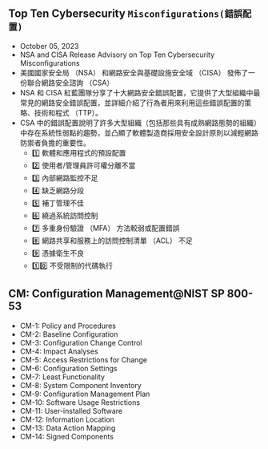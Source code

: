 ## Top Ten Cybersecurity `Misconfigurations(錯誤配置)`
- October 05, 2023
- NSA and CISA Release Advisory on Top Ten Cybersecurity Misconfigurations
- 美國國家安全局 （NSA） 和網路安全與基礎設施安全域 （CISA） 發佈了一份聯合網路安全諮詢 （CSA）
- NSA 和 CISA 紅藍團隊分享了十大網路安全錯誤配置，它提供了大型組織中最常見的網路安全錯誤配置，並詳細介紹了行為者用來利用這些錯誤配置的策略、技術和程式 （TTP）。
- CSA 中的錯誤配置說明了許多大型組織（包括那些具有成熟網路態勢的組織）中存在系統性弱點的趨勢，並凸顯了軟體製造商採用安全設計原則以減輕網路防禦者負擔的重要性。
  - 1️⃣ 軟體和應用程式的預設配置
  - 2️⃣ 使用者/管理員許可權分離不當
  - 3️⃣ 內部網路監控不足
  - 4️⃣ 缺乏網路分段
  - 5️⃣ 補丁管理不佳
  - 6️⃣ 繞過系統訪問控制
  - 7️⃣ 多重身份驗證 （MFA） 方法較弱或配置錯誤
  - 8️⃣ 網路共享和服務上的訪問控制清單 （ACL） 不足
  - 9️⃣ 憑據衛生不良
  - 1️⃣0️⃣ 不受限制的代碼執行

## CM: Configuration Management@NIST SP 800-53
- CM-1: Policy and Procedures
- CM-2: Baseline Configuration
- CM-3: Configuration Change Control
- CM-4: Impact Analyses
- CM-5: Access Restrictions for Change
- CM-6: Configuration Settings
- CM-7: Least Functionality
- CM-8: System Component Inventory
- CM-9: Configuration Management Plan
- CM-10: Software Usage Restrictions
- CM-11: User-installed Software
- CM-12: Information Location
- CM-13: Data Action Mapping
- CM-14: Signed Components
